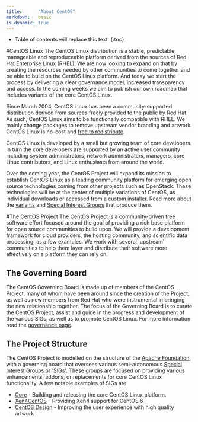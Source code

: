 ```yaml
---
title:      "About CentOS"
markdown:   basic
is_dynamic: true
---
```

* Table of contents will replace this text.
{:toc}


#CentOS Linux
The CentOS Linux distribution is a stable, predictable, manageable and reproduceable platform derived from the sources of Red Hat Enterprise Linux (RHEL). We are now looking to expand on that by creating the resources needed by other communities to come together and be able to build on the CentOS Linux platform. And today we start the process by delivering a clear governance model, increased transparency and access. In the coming weeks we aim to publish our own roadmap that includes variants of the core CentOS Linux.

Since March 2004, CentOS Linux has been a community-supported distribution derived from sources freely provided to the public by Red Hat. As such, CentOS Linux aims to be functionally compatible with RHEL. We mainly change packages to remove upstream vendor branding and artwork. CentOS Linux is no-cost and [free to redistribute](/legal).

CentOS Linux is developed by a small but growing team of core developers. In turn the core developers are supported by an active user community including system administrators, network administrators, managers, core Linux contributors, and Linux enthusiasts from around the world.

Over the coming year, the CentOS Project will expand its mission to establish CentOS Linux as a leading community platform for emerging open source technologies coming from other projects such as OpenStack. These technologies will be at the center of multiple variations of CentOS, as individual downloads or accessed from a custom installer. Read more about the [variants](/variants) and [Special Interest Groups](http://wiki.centos.org/SpecialInterestGroup) that produce them.

#The CentOS Project
The CentOS Project is a community-driven free software effort focused around the goal of providing a rich base platform for open source communities to build upon. We will provide a development framework for cloud providers, the hosting community, and scientific data processing, as a few examples. We work with several 'upstream' communities to help them layer and distribute their software more effectively on a platform they can rely on.


## The Governing Board
The CentOS Governing Board is made up of members of the CentOS Project, many of whom have been around since the creation of the Project, as well as new members from Red Hat who were instrumental in bringing the new relationship together. The focus of the Governing Board is to curate the CentOS Project, assist and guide in the progress and development of the various SIGs, as well as to promote CentOS Linux. For more information read the [governance page](/about/governance).

## The Project Structure
The CentOS Project is modelled on the structure of the [Apache Foundation](http://apache.org), with a governing board that oversees various semi-autonomous [Special Interest Groups or 'SIGs'](http://wiki.centos.org/SpecialInterestGroup). These groups are focused on providing various enhancements, addons, or replacements for core CentOS Linux functionality. A few notable examples of SIGs are:

* [Core](http://wiki.centos.org/SpecialInterestGroup/Core) - Building and releasing the core CentOS Linux platform.
* [Xen4CentOS](http://wiki.centos.org/Manuals/ReleaseNotes/Xen4-01) - Providing Xen4 support for CentOS 6
* [CentOS Design](http://wiki.centos.org/ArtWork) - Improving the user experience with high quality artwork
